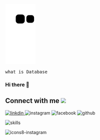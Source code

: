 <!--
Snake-eating contribution graph source:
https://dev.to/mishmanners/how-to-enable-github-actions-on-your-profile-readme-for-a-contribution-graph-4l66
-->

![snake svg](https://github.com/IsaaacLim/IsaaacLim/blob/output/github-contribution-grid-snake.svg)

<kbd>
<p>what is Database</p>
</kbd>

### Hi there 👋

<!--
**IsaaacLim/IsaaacLim** is a ✨ _special_ ✨ repository because its `README.md` (this file) appears on your GitHub profile.

Here are some ideas to get you started:

- 🔭 I’m currently working on ...
- 🌱 I’m currently learning ...
- 👯 I’m looking to collaborate on ...
- 🤔 I’m looking for help with ...
- 💬 Ask me about ...
- 📫 How to reach me: ...
- 😄 Pronouns: ...
- ⚡ Fun fact: ...
-->

<h2> Connect with me <img src = 'https://user-images.githubusercontent.com/75291303/148881839-962cd91a-4e09-4c00-9871-0ccdb71e4798.gif' width="100px"> </h2>
<a href = 'https://www.linkedin.com/in/isaaclimjj/'> <img width="36" alt="linkdin" src="https://user-images.githubusercontent.com/75291303/148882971-9c954f70-c48e-4485-92c6-b8722e200b7a.png"> </a>
<img width="36" alt="instagram" src="https://user-images.githubusercontent.com/75291303/148883067-58ccbf5d-71fc-43e6-af78-01e258a63fc7.png">
<img width="36" alt="facebook" src="https://user-images.githubusercontent.com/75291303/148883071-b7e23004-4280-48b5-9960-e7bc39a02762.png">
<img width="36" alt="github" src="https://user-images.githubusercontent.com/75291303/148883180-5f60ae40-4eb8-4863-8239-e0f7a29955e0.png">


![skills](https://user-images.githubusercontent.com/75291303/148883361-8462997e-2ba2-48cd-a950-620220ff09bb.gif)




![icons8-instagram](https://user-images.githubusercontent.com/75291303/148884663-923eb6b6-048d-4529-81f7-f5196232bffd.gif)
